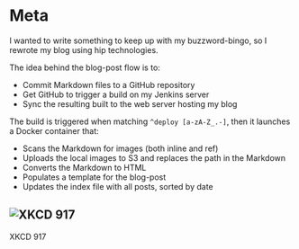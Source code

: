 # Meta
I wanted to write something to keep up with my buzzword-bingo,
so I rewrote my blog using hip technologies.

The idea behind the blog-post flow is to:

* Commit Markdown files to a GitHub repository
* Get GitHub to trigger a build on my Jenkins server
* Sync the resulting built to the web server hosting my blog

The build is triggered when matching `^deploy [a-zA-Z_.-]`, then it 
launches a Docker container that:

* Scans the Markdown for images (both inline and ref)
* Uploads the local images to S3 and replaces the path in the Markdown
* Converts the Markdown to HTML
* Populates a template for the blog-post
* Updates the index file with all posts, sorted by date


![XKCD 917](images/xkcd917.png)
---
XKCD 917
